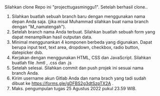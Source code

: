 Silahkan clone Repo ini "projecttugasminggu1". Setelah berhasil clone..

1. Silahkan buatlah sebuah branch baru dengan menggunakan nama depan Anda saja. (jika misal Muhammad silahkan buat nama branch dengan "M_namatengah").
2. Setelah branch nama Anda terbuat. Silahkan buatlah sebuah form yang dapat menampilkan hasil outputan data.
3. Minimal menggunankan 4 komponen berbeda yang digunakan. Dapat berupa input text, text area, dropdown, checkbox, radio button, datepicker dsb.
4. Kerjakan dengan menggunakan HTML, CSS dan JavaScript. Silahkan buatlah file .hmtl , .css dan .js
5. Setelah selesai. Silahkan commit dan push projek ini sesuai nama branch Anda.
6. Kirim username akun Gitlab Anda dan nama brach yang tadi sudah dibuat ke https://forms.gle/gDFBS2g3dtSzpTX2A . 
7. Maks. pengumpulan tugas 25 Agustus 2022 pukul 23.59 WIB.
